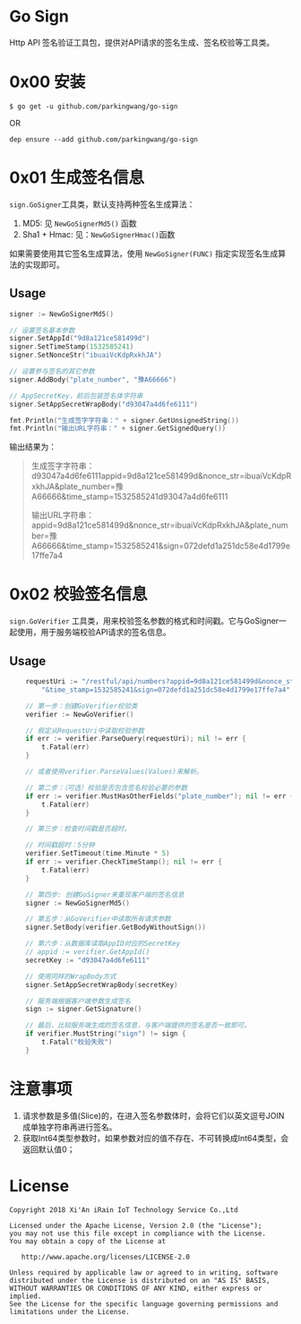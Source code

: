 # Go Sign

Http API 签名验证工具包，提供对API请求的签名生成、签名校验等工具类。

# 0x00 安装

```
$ go get -u github.com/parkingwang/go-sign
```

OR

```
dep ensure --add github.com/parkingwang/go-sign
```

# 0x01 生成签名信息

`sign.GoSigner`工具类，默认支持两种签名生成算法：

1. MD5: 见 `NewGoSignerMd5()` 函数
2. Sha1 + Hmac: 见：`NewGoSignerHmac()`函数

如果需要使用其它签名生成算法，使用 `NewGoSigner(FUNC)` 指定实现签名生成算法的实现即可。

## Usage

```go
signer := NewGoSignerMd5()

// 设置签名基本参数
signer.SetAppId("9d8a121ce581499d")
signer.SetTimeStamp(1532585241)
signer.SetNonceStr("ibuaiVcKdpRxkhJA")

// 设置参与签名的其它参数
signer.AddBody("plate_number", "豫A66666")

// AppSecretKey，前后包装签名体字符串
signer.SetAppSecretWrapBody("d93047a4d6fe6111")

fmt.Println("生成签字字符串：" + signer.GetUnsignedString())
fmt.Println("输出URL字符串：" + signer.GetSignedQuery())
```

输出结果为：

> 生成签字字符串：d93047a4d6fe6111appid=9d8a121ce581499d&nonce_str=ibuaiVcKdpRxkhJA&plate_number=豫A66666&time_stamp=1532585241d93047a4d6fe6111
>
> 输出URL字符串：appid=9d8a121ce581499d&nonce_str=ibuaiVcKdpRxkhJA&plate_number=豫A66666&time_stamp=1532585241&sign=072defd1a251dc58e4d1799e17ffe7a4

# 0x02 校验签名信息

`sign.GoVerifier` 工具类，用来校验签名参数的格式和时间戳。它与GoSigner一起使用，用于服务端校验API请求的签名信息。

## Usage

```go
    requestUri := "/restful/api/numbers?appid=9d8a121ce581499d&nonce_str=ibuaiVcKdpRxkhJA&plate_number=豫A66666" +
		"&time_stamp=1532585241&sign=072defd1a251dc58e4d1799e17ffe7a4"

	// 第一步：创建GoVerifier校验类
	verifier := NewGoVerifier()

	// 假定从RequestUri中读取校验参数
	if err := verifier.ParseQuery(requestUri); nil != err {
		t.Fatal(err)
	}

	// 或者使用verifier.ParseValues(Values)来解析。

	// 第二步：（可选）校验是否包含签名校验必要的参数
	if err := verifier.MustHasOtherFields("plate_number"); nil != err {
		t.Fatal(err)
	}

	// 第三步：检查时间戳是否超时。

	// 时间戳超时：5分钟
	verifier.SetTimeout(time.Minute * 5)
	if err := verifier.CheckTimeStamp(); nil != err {
		t.Fatal(err)
	}

	// 第四步: 创建GoSigner来重现客户端的签名信息
	signer := NewGoSignerMd5()

	// 第五步：从GoVerifier中读取所有请求参数
	signer.SetBody(verifier.GetBodyWithoutSign())

	// 第六步：从数据库读取AppID对应的SecretKey
	// appid := verifier.GetAppId()
	secretKey := "d93047a4d6fe6111"

	// 使用同样的WrapBody方式
	signer.SetAppSecretWrapBody(secretKey)

	// 服务端根据客户端参数生成签名
	sign := signer.GetSignature()

    // 最后，比较服务端生成的签名信息，与客户端提供的签名是否一致即可。
	if verifier.MustString("sign") != sign {
		t.Fatal("校验失败")
	}

```

# 注意事项

1. 请求参数是多值(Slice)的，在进入签名参数体时，会将它们以英文逗号JOIN成单独字符串再进行签名。
2. 获取Int64类型参数时，如果参数对应的值不存在、不可转换成Int64类型，会返回默认值0；


# License

```
Copyright 2018 Xi'An iRain IoT Technology Service Co.,Ltd

Licensed under the Apache License, Version 2.0 (the "License");
you may not use this file except in compliance with the License.
You may obtain a copy of the License at

   http://www.apache.org/licenses/LICENSE-2.0

Unless required by applicable law or agreed to in writing, software
distributed under the License is distributed on an "AS IS" BASIS,
WITHOUT WARRANTIES OR CONDITIONS OF ANY KIND, either express or implied.
See the License for the specific language governing permissions and
limitations under the License.

```